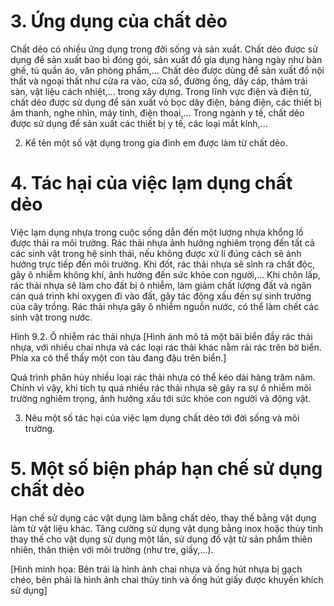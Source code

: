 # 3. Ứng dụng của chất dẻo

Chất dẻo có nhiều ứng dụng trong đời sống và sản xuất. Chất dẻo được sử dụng để sản xuất bao bì đóng gói, sản xuất đồ gia dụng hàng ngày như bàn ghế, tủ quần áo, văn phòng phẩm,... Chất dẻo được dùng để sản xuất đồ nội thất và ngoại thất như cửa ra vào, cửa sổ, đường ống, dây cáp, thảm trải sàn, vật liệu cách nhiệt,... trong xây dựng. Trong lĩnh vực điện và điện tử, chất dẻo được sử dụng để sản xuất vỏ bọc dây điện, bảng điện, các thiết bị âm thanh, nghe nhìn, máy tính, điện thoại,... Trong ngành y tế, chất dẻo được sử dụng để sản xuất các thiết bị y tế, các loại mắt kính,...

2. Kể tên một số vật dụng trong gia đình em được làm từ chất dẻo.

# 4. Tác hại của việc lạm dụng chất dẻo

Việc lạm dụng nhựa trong cuộc sống dẫn đến một lượng nhựa khổng lồ được thải ra môi trường. Rác thải nhựa ảnh hưởng nghiêm trọng đến tất cả các sinh vật trong hệ sinh thái, nếu không được xử lí đúng cách sẽ ảnh hưởng trực tiếp đến môi trường. Khi đốt, rác thải nhựa sẽ sinh ra chất độc, gây ô nhiễm không khí, ảnh hưởng đến sức khỏe con người,... Khi chôn lấp, rác thải nhựa sẽ làm cho đất bị ô nhiễm, làm giảm chất lượng đất và ngăn cản quá trình khí oxygen đi vào đất, gây tác động xấu đến sự sinh trưởng của cây trồng. Rác thải nhựa gây ô nhiễm nguồn nước, có thể làm chết các sinh vật trong nước.

Hình 9.2. Ô nhiễm rác thải nhựa
[Hình ảnh mô tả một bãi biển đầy rác thải nhựa, với nhiều chai nhựa và các loại rác thải khác nằm rải rác trên bờ biển. Phía xa có thể thấy một con tàu đang đậu trên biển.]

Quá trình phân hủy nhiều loại rác thải nhựa có thể kéo dài hàng trăm năm. Chính vì vậy, khi tích tụ quá nhiều rác thải nhựa sẽ gây ra sự ô nhiễm môi trường nghiêm trọng, ảnh hưởng xấu tới sức khỏe con người và động vật.

3. Nêu một số tác hại của việc lạm dụng chất dẻo tới đời sống và môi trường.

# 5. Một số biện pháp hạn chế sử dụng chất dẻo

Hạn chế sử dụng các vật dụng làm bằng chất dẻo, thay thế bằng vật dụng làm từ vật liệu khác. Tăng cường sử dụng vật dụng bằng inox hoặc thủy tinh thay thế cho vật dụng sử dụng một lần, sử dụng đồ vật từ sản phẩm thiên nhiên, thân thiện với môi trường (như tre, giấy,...).

[Hình minh họa: Bên trái là hình ảnh chai nhựa và ống hút nhựa bị gạch chéo, bên phải là hình ảnh chai thủy tinh và ống hút giấy được khuyến khích sử dụng]